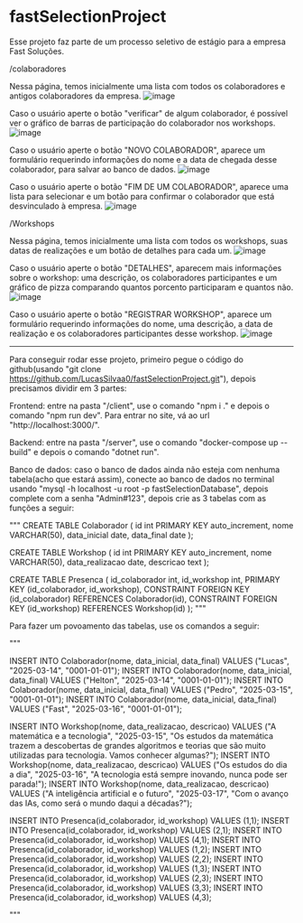 # fastSelectionProject

Esse projeto faz parte de um processo seletivo de estágio para a empresa Fast Soluções.


/colaboradores

Nessa página, temos inicialmente uma lista com todos os colaboradores e antigos colaboradores da empresa.
![image](https://github.com/user-attachments/assets/501debef-25d9-411e-b059-95ae31525730)

Caso o usuário aperte o botão "verificar" de algum colaborador, é possível ver o gráfico de barras de participação do colaborador nos workshops.
![image](https://github.com/user-attachments/assets/399e73ea-fe06-4a2d-85b7-bb872850dfd1)

Caso o usuário aperte o botão "NOVO COLABORADOR", aparece um formulário requerindo informações do nome e a data de chegada desse colaborador, para salvar ao banco de dados.
![image](https://github.com/user-attachments/assets/5332798b-9f27-4dcb-8cf1-9334e8cc9c60)

Caso o usuário aperte o botão "FIM DE UM COLABORADOR", aparece uma lista para selecionar e um botão para confirmar o colaborador que está desvinculado à empresa.
![image](https://github.com/user-attachments/assets/d3797eb1-8089-4c11-aff5-305d5449402c)


/Workshops

Nessa página, temos inicialmente uma lista com todos os workshops, suas datas de realizações e um botão de detalhes para cada um.
![image](https://github.com/user-attachments/assets/7bfd8fc2-1ed2-4143-862e-5db580563473)

Caso o usuário aperte o botão "DETALHES", aparecem mais informações sobre o workshop: uma descrição, os colaboradores participantes e um gráfico de pizza comparando quantos porcento participaram e quantos não.
![image](https://github.com/user-attachments/assets/9aebfc53-345a-4b65-af19-7db34743ffe3)

Caso o usuário aperte o botão "REGISTRAR WORKSHOP", aparece um formulário requerindo informações do nome, uma descrição, a data de realização e os colaboradores participantes desse workshop.
![image](https://github.com/user-attachments/assets/6a921ae4-4e20-4f71-8b76-b505f732e6b3)

-------------------------------------------------------------------------------------------------------

Para conseguir rodar esse projeto, primeiro pegue o código do github(usando "git clone https://github.com/LucasSilvaa0/fastSelectionProject.git"), depois precisamos dividir em 3 partes:

Frontend: entre na pasta "/client", use o comando "npm i ." e depois o comando "npm run dev". Para entrar no site, vá ao url "http://localhost:3000/".

Backend: entre na pasta "/server", use o comando "docker-compose up --build" e depois o comando "dotnet run".

Banco de dados: caso o banco de dados ainda não esteja com nenhuma tabela(acho que estará assim), conecte ao banco de dados no terminal usando "mysql -h localhost -u root -p fastSelectionDatabase", depois complete com a senha "Admin#123", depois crie as 3 tabelas com as funções a seguir:

"""
CREATE TABLE Colaborador (
	id int PRIMARY KEY auto_increment,
    nome VARCHAR(50),
    data_inicial date,
    data_final date
);

CREATE TABLE Workshop (
	id int PRIMARY KEY auto_increment,
    nome VARCHAR(50),
    data_realizacao date,
    descricao text
);

CREATE TABLE Presenca (
	id_colaborador int,
    id_workshop int,
    PRIMARY KEY (id_colaborador, id_workshop),
    CONSTRAINT FOREIGN KEY (id_colaborador) REFERENCES Colaborador(id),
    CONSTRAINT FOREIGN KEY (id_workshop) REFERENCES Workshop(id)
);
"""

Para fazer um povoamento das tabelas, use os comandos a seguir:

"""

INSERT INTO Colaborador(nome, data_inicial, data_final) VALUES ("Lucas", "2025-03-14", "0001-01-01");
INSERT INTO Colaborador(nome, data_inicial, data_final) VALUES ("Helton", "2025-03-14", "0001-01-01");
INSERT INTO Colaborador(nome, data_inicial, data_final) VALUES ("Pedro", "2025-03-15", "0001-01-01");
INSERT INTO Colaborador(nome, data_inicial, data_final) VALUES ("Fast", "2025-03-16", "0001-01-01");

INSERT INTO Workshop(nome, data_realizacao, descricao) VALUES ("A matemática e a tecnologia", "2025-03-15", "Os estudos da matemática trazem a descobertas de grandes algoritmos e teorias que são muito utilizadas para tecnologia. Vamos conhecer algumas?");
INSERT INTO Workshop(nome, data_realizacao, descricao) VALUES ("Os estudos do dia a dia", "2025-03-16", "A tecnologia está sempre inovando, nunca pode ser parada!");
INSERT INTO Workshop(nome, data_realizacao, descricao) VALUES ("A inteligência artificial e o futuro", "2025-03-17", "Com o avanço das IAs, como será o mundo daqui a décadas?");

INSERT INTO Presenca(id_colaborador, id_workshop) VALUES (1,1);
INSERT INTO Presenca(id_colaborador, id_workshop) VALUES (2,1);
INSERT INTO Presenca(id_colaborador, id_workshop) VALUES (4,1);
INSERT INTO Presenca(id_colaborador, id_workshop) VALUES (1,2);
INSERT INTO Presenca(id_colaborador, id_workshop) VALUES (2,2);
INSERT INTO Presenca(id_colaborador, id_workshop) VALUES (1,3);
INSERT INTO Presenca(id_colaborador, id_workshop) VALUES (2,3);
INSERT INTO Presenca(id_colaborador, id_workshop) VALUES (3,3);
INSERT INTO Presenca(id_colaborador, id_workshop) VALUES (4,3);

"""
